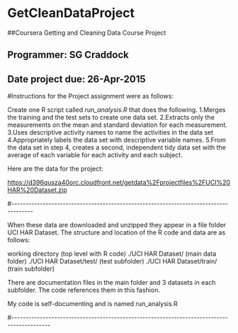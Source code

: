 # GetCleanDataProject
##Coursera Getting and Cleaning Data Course Project
## Programmer: SG Craddock
## Date project due: 26-Apr-2015


#Instructions for the Project assignment were as follows:

Create one R script called *run_analysis.R* that does the following. 
1.Merges the training and the test sets to create one data set.
2.Extracts only the measurements on the mean and standard deviation for each measurement. 
3.Uses descriptive activity names to name the activities in the data set
4.Appropriately labels the data set with descriptive variable names. 
5.From the data set in step 4, creates a second, independent tidy data set with the average of each variable for each activity and each subject.

Here are the data for the project: 

https://d396qusza40orc.cloudfront.net/getdata%2Fprojectfiles%2FUCI%20HAR%20Dataset.zip 

#-------------------------------------------------------------------------------------

When these data are downloaded and unzipped they appear in a file folder UCI HAR Dataset. The structure and location of the R code and data
are as follows:

working directory                (top level with R code)
./UCI HAR Dataset/               (main data folder)
./UCI HAR Dataset/test/          (test subfolder)
./UCI HAR Dataset/train/         (train subfolder)

There are documentation files in the main folder and 3 datasets in each subfolder. The code references them in this fashion. 

My code is self-documenting and is named
      run_analysis.R



#-------------------------------------------------------------------------------------------